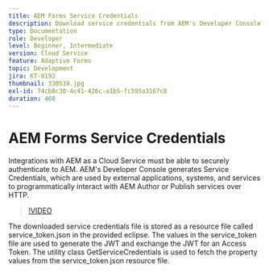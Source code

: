 ```yaml
---
title: AEM Forms Service Credentials
description: Download service credentials from AEM's Developer Console.
type: Documentation
role: Developer
level: Beginner, Intermediate
version: Cloud Service
feature: Adaptive Forms
topic: Development
jira: KT-8192
thumbnail: 330519.jpg
exl-id: 74cb8c30-4c41-426c-a1b5-fc595a3167c8
duration: 468
---
```

# AEM Forms Service Credentials

Integrations with AEM as a Cloud Service must be able to securely authenticate to AEM. AEM's Developer Console generates Service Credentials, which are used by external applications, systems, and services to programmatically interact with AEM Author or Publish services over HTTP.

>[!VIDEO](https://video.tv.adobe.com/v/330519?quality=12&learn=on)

The downloaded service credentials file is stored as a resource file called  service_token.json in the provided eclipse. The values in the service_token file are used to generate the JWT and exchange the JWT for an Access Token. The utility class GetServiceCredentials is used to fetch the property values from the service_token.json resource file.
